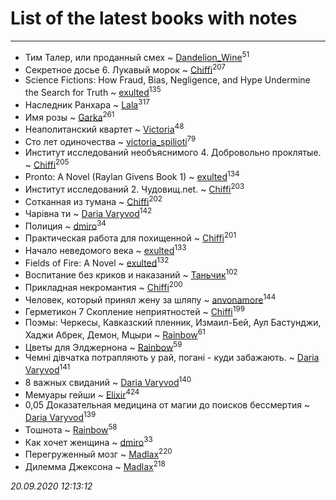 # List of the latest books with notes
---

* Тим Талер, или проданный смех ~ [Dandelion_Wine](users/586/58602788-vkontakte)<sup>51</sup>
* Секретное досье 6. Лукавый морок ~ [Chiffi](users/105/105831994080785626680-google)<sup>207</sup>
* Science Fictions: How Fraud, Bias, Negligence, and Hype Undermine the Search for Truth ~ [exulted](users/100/100599204551896265722-google)<sup>135</sup>
* Наследник Ранхара ~ [Lala](users/761/76187635-vkontakte)<sup>317</sup>
* Имя розы ~ [Garka](users/115/115753719718250012620-google)<sup>261</sup>
* Неаполитанский квартет ~ [Victoria](users/113/113794223924688167852-google)<sup>48</sup>
* Сто лет одиночества ~ [victoria_spilioti](users/219/219259003-vkontakte)<sup>79</sup>
* Институт исследований необъяснимого 4. Добровольно проклятые. ~ [Chiffi](users/105/105831994080785626680-google)<sup>205</sup>
* Pronto: A Novel (Raylan Givens Book 1) ~ [exulted](users/100/100599204551896265722-google)<sup>134</sup>
* Институт исследований 2. Чудовищ.net. ~ [Chiffi](users/105/105831994080785626680-google)<sup>203</sup>
* Сотканная из тумана ~ [Chiffi](users/105/105831994080785626680-google)<sup>202</sup>
* Чарівна ти ~ [Daria Varyvod](users/829/829893410524253-facebook)<sup>142</sup>
* Полиция ~ [dmiro](users/571/5714115-vkontakte)<sup>34</sup>
* Практическая работа для похищенной ~ [Chiffi](users/105/105831994080785626680-google)<sup>201</sup>
* Начало неведомого века ~ [exulted](users/100/100599204551896265722-google)<sup>133</sup>
* Fields of Fire: A Novel ~ [exulted](users/100/100599204551896265722-google)<sup>132</sup>
* Воспитание без криков и наказаний ~ [Таньчик](users/209/2096581563762610-facebook)<sup>102</sup>
* Прикладная некромантия ~ [Chiffi](users/105/105831994080785626680-google)<sup>200</sup>
* Человек, который принял жену за шляпу ~ [anvonamore](users/595/5957175-vkontakte)<sup>144</sup>
* Герметикон 7 Скопление неприятностей ~ [Chiffi](users/105/105831994080785626680-google)<sup>199</sup>
* Поэмы: Черкесы, Кавказский пленник, Измаил-Бей, Аул Бастунджи, Хаджи Абрек, Демон, Мцыри ~ [Rainbow](users/109/109787328219839805802-google)<sup>61</sup>
* Цветы для Элджернона ~ [Rainbow](users/109/109787328219839805802-google)<sup>59</sup>
* Чемні дівчатка потрапляють у рай, погані - куди забажають. ~ [Daria Varyvod](users/829/829893410524253-facebook)<sup>141</sup>
* 8 важных свиданий ~ [Daria Varyvod](users/829/829893410524253-facebook)<sup>140</sup>
* Мемуары гейши ~ [Elixir](users/115/115826717712507836033-google)<sup>424</sup>
* 0,05 Доказательная медицина от магии до поисков бессмертия ~ [Daria Varyvod](users/829/829893410524253-facebook)<sup>139</sup>
* Тошнота ~ [Rainbow](users/109/109787328219839805802-google)<sup>58</sup>
* Как хочет женщина ~ [dmiro](users/571/5714115-vkontakte)<sup>33</sup>
* Перегруженный мозг ~ [Madlax](users/158/158304782-vkontakte)<sup>220</sup>
* Дилемма Джексона ~ [Madlax](users/158/158304782-vkontakte)<sup>218</sup>


_20.09.2020 12:13:12_
